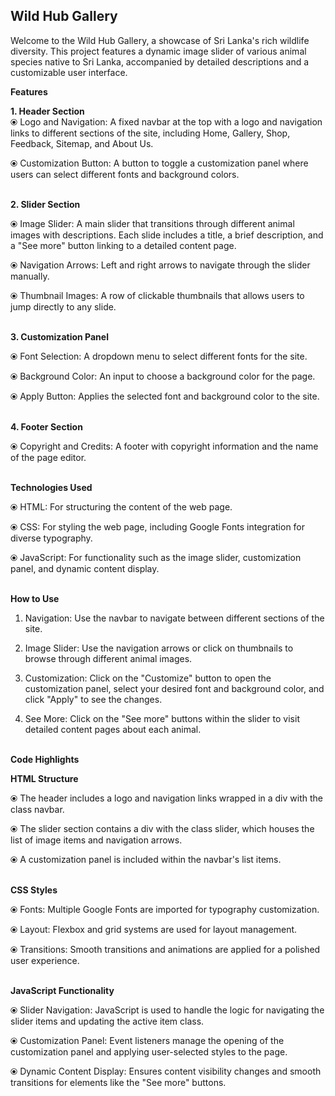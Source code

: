 ## Wild Hub Gallery
Welcome to the Wild Hub Gallery, a showcase of Sri Lanka's rich wildlife diversity. This project features a dynamic image slider of various animal species native to Sri Lanka, accompanied by detailed descriptions and a customizable user interface.

<b>Features</b>

<b>1. Header Section</b><br>
  ⦿     Logo and Navigation: A fixed navbar at the top with a logo and navigation links to different sections of the site, including Home, Gallery, Shop,           Feedback, Sitemap, and About Us.

   ⦿    Customization Button: A button to toggle a customization panel where users can select different fonts and background colors.<br>

<br>
<b>2. Slider Section</b>
<br>

  ⦿ Image Slider: A main slider that transitions through different animal images with descriptions. Each slide includes a title, a brief description, and       a "See more" button linking to a detailed content page.

  ⦿ Navigation Arrows: Left and right arrows to navigate through the slider manually.

  ⦿ Thumbnail Images: A row of clickable thumbnails that allows users to jump directly to any slide.<br>

<br>
<b>3. Customization Panel</b>
<br>

  ⦿ Font Selection: A dropdown menu to select different fonts for the site.

  ⦿ Background Color: An input to choose a background color for the page.

  ⦿ Apply Button: Applies the selected font and background color to the site.<br>

<br>
<b>4. Footer Section</b>
<br>

  ⦿ Copyright and Credits: A footer with copyright information and the name of the page editor.


<br>
<b>Technologies Used</b>

  ⦿ HTML: For structuring the content of the web page.

  ⦿  CSS: For styling the web page, including Google Fonts integration for diverse typography.

  ⦿ JavaScript: For functionality such as the image slider, customization panel, and dynamic content display.

<br>
<b>How to Use</b>

  1. Navigation: Use the navbar to navigate between different sections of the site.

  2. Image Slider: Use the navigation arrows or click on thumbnails to browse through different animal images.

  3. Customization: Click on the "Customize" button to open the customization panel, select your desired font and background color, and click "Apply" to         see the changes.

  4. See More: Click on the "See more" buttons within the slider to visit detailed content pages about each animal.


<br>
<b>Code Highlights</b>

<b>HTML Structure</b>
<br>

  ⦿ The header includes a logo and navigation links wrapped in a div with the class navbar.

  ⦿ The slider section contains a div with the class slider, which houses the list of image items and navigation arrows.

  ⦿ A customization panel is included within the navbar's list items.

<br>
<b>CSS Styles</b>

  ⦿ Fonts: Multiple Google Fonts are imported for typography customization.
  
  ⦿ Layout: Flexbox and grid systems are used for layout management.
  
  ⦿ Transitions: Smooth transitions and animations are applied for a polished user experience.

<br>
<b>JavaScript Functionality</b>

  ⦿ Slider Navigation: JavaScript is used to handle the logic for navigating the slider items and updating the active item class.

  ⦿ Customization Panel: Event listeners manage the opening of the customization panel and applying user-selected styles to the page.

  ⦿ Dynamic Content Display: Ensures content visibility changes and smooth transitions for elements like the "See more" buttons.
